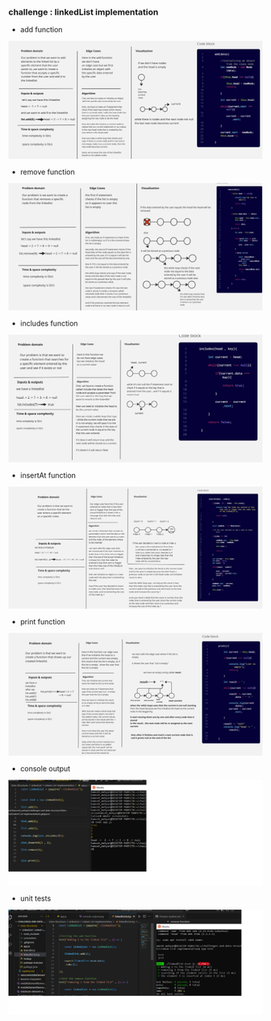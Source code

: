 ### challenge : linkedList implementation

- add function

![add function](./LinkedList/Linked-List-Implementation/screenshots/addFunction.jpg)

- remove function

![remove function](./LinkedList/Linked-List-Implementation/screenshots/removeFunction.jpg)

- includes function

![includes function](./LinkedList/Linked-List-Implementation/screenshots/includesFunction.jpg)

- insertAt function

![insertAt function](./LinkedList/Linked-List-Implementation/screenshots/insertAtFunction.jpg)

- print function

![print function](./LinkedList/Linked-List-Implementation/screenshots/printFunction.jpg)

- console output

![console output](./LinkedList/Linked-List-Implementation/screenshots/console%20output.png)

- unit tests

![unit tests](./LinkedList/Linked-List-Implementation/screenshots/unit%20tests.png)

